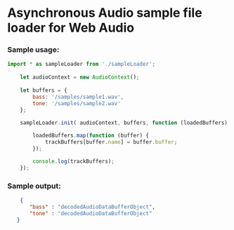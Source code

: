 # Asynchronous Audio sample file loader for Web Audio

### Sample usage:

```javascript
import * as sampleLoader from './sampleLoader';
    
    let audioContext = new AudioContext();
  
    let buffers = {
        bass: '/samples/sample1.wav',
        tone: '/samples/sample2.wav'
    };
    
    sampleLoader.init( audioContext, buffers, function (loadedBuffers) {

        loadedBuffers.map(function (buffer) {
            trackBuffers[buffer.name] = buffer.buffer;
        });

        console.log(trackBuffers);
    });
```

### Sample output:

```json
    {
       "bass" : "decodedAudioDataBufferObject",
       "tone" : "decodedAudioDataBufferObject"
   }
```
